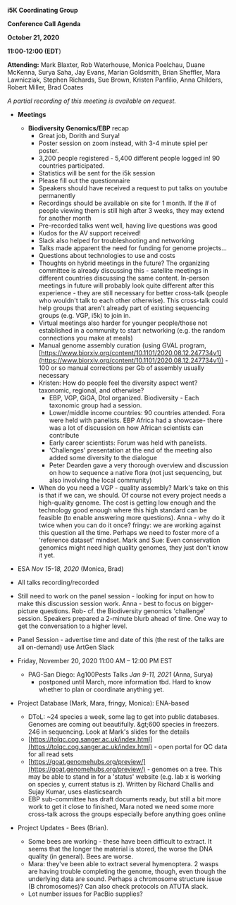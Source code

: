 **i5K Coordinating Group**

**Conference Call Agenda**

**October 21, 2020**

**11:00-12:00 (EDT**)

**Attending:** Mark Blaxter, Rob Waterhouse, Monica Poelchau, Duane McKenna, Surya Saha, Jay Evans, Marian Goldsmith, Brian Sheffler, Mara Lawnicziak, Stephen Richards, Sue Brown, Kristen Panfilio, Anna Childers, Robert Miller, Brad Coates

*A partial recording of this meeting is available on request.*

- **Meetings**
  - **Biodiversity Genomics/EBP** recap
    - Great job, Dorith and Surya!
    - Poster session on zoom instead, with 3-4 minute spiel per poster.
    - 3,200 people registered - 5,400 different people logged in! 90 countries participated.
    - Statistics will be sent for the i5k session
    - Please fill out the questionnaire
    - Speakers should have received a request to put talks on youtube permanently
    - Recordings should be available on site for 1 month. If the # of people viewing them is still high after 3 weeks, they may extend for another month
    - Pre-recorded talks went well, having live questions was good
    - Kudos for the AV support received!
    - Slack also helped for troubleshooting and networking
    - Talks made apparent the need for funding for genome projects…
    - Questions about technologies to use and costs
    - Thoughts on hybrid meetings in the future? The organizing committee is already discussing this - satellite meetings in different countries discussing the same content. In-person meetings in future will probably look quite different after this experience - they are still necessary for better cross-talk (people who wouldn&#39;t talk to each other otherwise). This cross-talk could help groups that aren&#39;t already part of existing sequencing groups (e.g. VGP, i5k) to join in.
    - Virtual meetings also harder for younger people/those not established in a community to start networking (e.g. the random connections you make at meals)
    - Manual genome assembly curation (using GVAL program, [https://www.biorxiv.org/content/10.1101/2020.08.12.247734v1](https://www.biorxiv.org/content/10.1101/2020.08.12.247734v1)) - 100 or so manual corrections per Gb of assembly usually necessary
    - Kristen: How do people feel the diversity aspect went? taxonomic, regional, and otherwise?
      - EBP, VGP, GiGA, Dtol organized. Biodiversity - Each taxonomic group had a session.
      - Lower/middle income countries: 90 countries attended. Fora were held with panelists. EBP Africa had a showcase- there was a lot of discussion on how African scientists can contribute
      - Early career scientists: Forum was held with panelists.
      - &#39;Challenges&#39; presentation at the end of the meeting also added some diversity to the dialogue
      - Peter Dearden gave a very thorough overview and discussion on how to sequence a native flora (not just sequencing, but also involving the local community)
    - When do you need a VGP - quality assembly? Mark&#39;s take on this is that if we can, we should. Of course not every project needs a high-quality genome. The cost is getting low enough and the technology good enough where this high standard can be feasible (to enable answering more questions). Anna - why do it twice when you can do it once? fringy: we are working against this question all the time. Perhaps we need to foster more of a &#39;reference dataset&#39; mindset. Mark and Sue: Even conservation genomics might need high quality genomes, they just don&#39;t know it yet.

- ESA _Nov 15-18, 2020_ (Monica, Brad)
- All talks recording/recorded
- Still need to work on the panel session - looking for input on how to make this discussion session work. Anna - best to focus on bigger-picture questions. Rob- cf. the Biodiversity genomics &#39;challenge&#39; session. Speakers prepared a 2-minute blurb ahead of time. One way to get the conversation to a higher level.
- Panel Session - advertise time and date of this (the rest of the talks are all on-demand) use ArtGen Slack
- Friday, November 20, 2020 11:00 AM – 12:00 PM EST

  - PAG-San Diego: Ag100Pests Talks _Jan 9-11, 2021_ (Anna, Surya)
    - postponed until March, more information tbd. Hard to know whether to plan or coordinate anything yet.

- Project Database (Mark, Mara, fringy, Monica): ENA-based
  - DToL: ~24 species a week, some lag to get into public databases. Genomes are coming out beautifully. \&gt;600 species in freezers. 246 in sequencing. Look at Mark&#39;s slides for the details
  - [https://tolqc.cog.sanger.ac.uk/index.html](https://tolqc.cog.sanger.ac.uk/index.html) - open portal for QC data for all read sets
  - [https://goat.genomehubs.org/preview/](https://goat.genomehubs.org/preview/) - genomes on a tree. This may be able to stand in for a &#39;status&#39; website (e.g. lab x is working on species y, current status is z). Written by Richard Challis and Sujay Kumar, uses elasticsearch
  - EBP sub-committee has draft documents ready, but still a bit more work to get it close to finished, Mara noted we need some more cross-talk across the groups especially before anything goes online
- Project Updates - Bees (Brian).
  - Some bees are working - these have been difficult to extract. It seems that the longer the material is stored, the worse the DNA quality (in general). Bees are worse.
  - Mara: they&#39;ve been able to extract several hymenoptera. 2 wasps are having trouble completing the genome, though, even though the underlying data are sound. Perhaps a chromosome structure issue (B chromosomes)? Can also check protocols on ATUTA slack.
  - Lot number issues for PacBio supplies?
